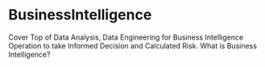 # BusinessIntelligence
Cover Top of Data Analysis, Data Engineering for Business Intelligence Operation to take Informed Decision and Calculated Risk. 
What is Business Intelligence?
